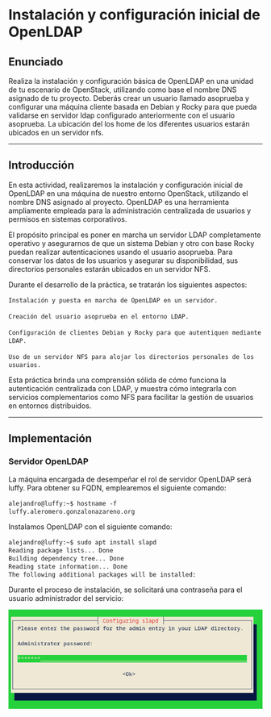 # Instalación y configuración inicial de OpenLDAP

## Enunciado

Realiza la instalación y configuración básica de OpenLDAP en una unidad de tu escenario de OpenStack, utilizando como base el nombre DNS asignado de tu proyecto. Deberás crear un usuario llamado asoprueba y configurar una máquina cliente basada en Debian y Rocky para que pueda validarse en servidor ldap configurado anteriormente con el usuario asoprueba. La ubicación del los home de los diferentes usuarios estarán ubicados en un servidor nfs.

---

## Introducción

En esta actividad, realizaremos la instalación y configuración inicial de OpenLDAP en una máquina de nuestro entorno OpenStack, utilizando el nombre DNS asignado al proyecto. OpenLDAP es una herramienta ampliamente empleada para la administración centralizada de usuarios y permisos en sistemas corporativos.

El propósito principal es poner en marcha un servidor LDAP completamente operativo y asegurarnos de que un sistema Debian y otro con base Rocky puedan realizar autenticaciones usando el usuario asoprueba. Para conservar los datos de los usuarios y asegurar su disponibilidad, sus directorios personales estarán ubicados en un servidor NFS.

Durante el desarrollo de la práctica, se tratarán los siguientes aspectos:

    Instalación y puesta en marcha de OpenLDAP en un servidor.

    Creación del usuario asoprueba en el entorno LDAP.

    Configuración de clientes Debian y Rocky para que autentiquen mediante LDAP.

    Uso de un servidor NFS para alojar los directorios personales de los usuarios.

Esta práctica brinda una comprensión sólida de cómo funciona la autenticación centralizada con LDAP, y muestra cómo integrarla con servicios complementarios como NFS para facilitar la gestión de usuarios en entornos distribuidos.

---

## Implementación

### Servidor OpenLDAP

La máquina encargada de desempeñar el rol de servidor OpenLDAP será luffy. Para obtener su FQDN, emplearemos el siguiente comando:

```
alejandro@luffy:~$ hostname -f
luffy.aleromero.gonzalonazareno.org
```

Instalamos OpenLDAP con el siguiente comando:

```
alejandro@luffy:~$ sudo apt install slapd
Reading package lists... Done
Building dependency tree... Done
Reading state information... Done
The following additional packages will be installed:
```

Durante el proceso de instalación, se solicitará una contraseña para el usuario administrador del servicio:

![1](ldap/1.png)
